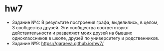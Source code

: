 # hw7
- Задание №4: В результате построения графа, выделились, в целом, 3 сообщества друзей. Эти сообщества соответствуют действительности и разделяют моих друзей на бывших одноклассников в школе, друзей по университету и родственников.
- Задание №9: https://garaeva.github.io/hw7/
